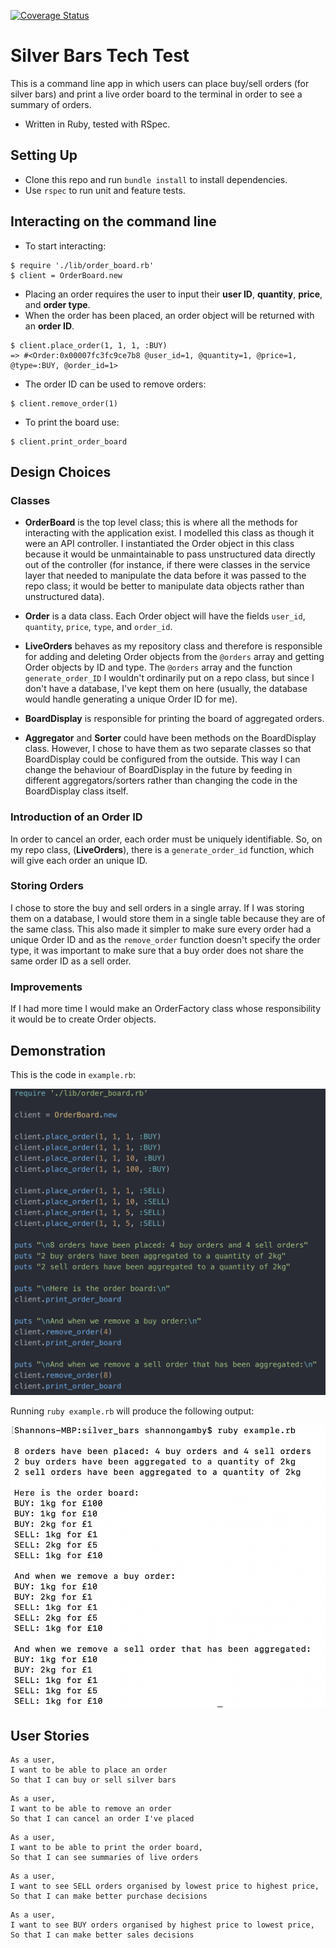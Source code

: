 [![Coverage Status](https://coveralls.io/repos/github/shannongamby/silver_bars/badge.svg?branch=master)](https://coveralls.io/github/shannongamby/silver_bars?branch=master)

# Silver Bars Tech Test
This is a command line app in which users can place buy/sell orders (for silver bars) and print a live order board to the terminal in order to see a summary of orders.
- Written in Ruby, tested with RSpec.

## Setting Up
- Clone this repo and run `bundle install` to install dependencies.
- Use `rspec` to run unit and feature tests.

## Interacting on the command line
- To start interacting:
```
$ require './lib/order_board.rb'
$ client = OrderBoard.new
```
- Placing an order requires the user to input their **user ID**, **quantity**, **price**, and **order type**.
- When the order has been placed, an order object will be returned with an **order ID**.
```
$ client.place_order(1, 1, 1, :BUY)
=> #<Order:0x00007fc3fc9ce7b8 @user_id=1, @quantity=1, @price=1, @type=:BUY, @order_id=1>
```
- The order ID can be used to remove orders:
```
$ client.remove_order(1)
```
- To print the board use:
```
$ client.print_order_board 
```

## Design Choices
### Classes
- **OrderBoard** is the top level class; this is where all the methods for interacting with the application exist. I modelled this class as though it were an API controller. I instantiated the Order object in this class because it would be unmaintainable to pass unstructured data directly out of the controller (for instance, if there were classes in the service layer that needed to manipulate the data before it was passed to the repo class; it would be better to manipulate data objects rather than unstructured data).
  
- **Order** is a data class. Each Order object will have the fields `user_id`, `quantity`, `price`, `type`, and `order_id`.
  
- **LiveOrders** behaves as my repository class and therefore is responsible for adding and deleting Order objects from the `@orders` array and getting Order objects by ID and type. The `@orders` array and the function `generate_order_ID` I wouldn't ordinarily put on a repo class, but since I don't have a database, I've kept them on here (usually, the database would handle generating a unique Order ID for me).
  
- **BoardDisplay** is responsible for printing the board of aggregated orders.
  
- **Aggregator** and **Sorter** could have been methods on the BoardDisplay class. However, I chose to have them as two separate classes so that BoardDisplay could be configured from the outside. This way I can change the behaviour of BoardDisplay in the future by feeding in different aggregators/sorters rather than changing the code in the BoardDisplay class itself. 

### Introduction of an Order ID
In order to cancel an order, each order must be uniquely identifiable. So, on my repo class, (**LiveOrders**), there is a `generate_order_id` function, which will give each order an unique ID.

### Storing Orders
I chose to store the buy and sell orders in a single array. If I was storing them on a database, I would store them in a single table because they are of the same class. This also made it simpler to make sure every order had a unique Order ID and as the `remove_order` function doesn't specify the order type, it was important to make sure that a buy order does not share the same order ID as a sell order.

### Improvements
If I had more time I would make an OrderFactory class whose responsibility it would be to create Order objects.  

## Demonstration
This is the code in `example.rb`:
  
![demo](assets/example.png)
  
    
Running `ruby example.rb` will produce the following output:
  
![screenshot](assets/output.png)
  
    
## User Stories
```
As a user,
I want to be able to place an order
So that I can buy or sell silver bars
```
```
As a user,
I want to be able to remove an order
So that I can cancel an order I've placed
```
```
As a user,
I want to be able to print the order board,
So that I can see summaries of live orders
```
```
As a user,
I want to see SELL orders organised by lowest price to highest price,
So that I can make better purchase decisions
```
```
As a user,
I want to see BUY orders organised by highest price to lowest price,
So that I can make better sales decisions
```
